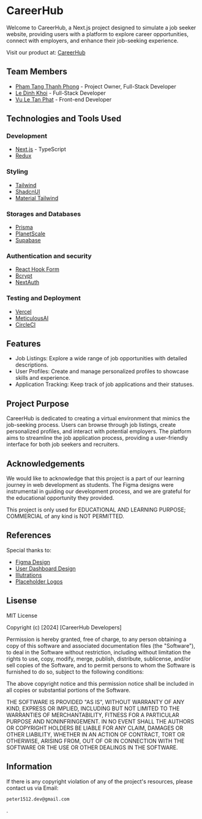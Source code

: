 # CareerHub

Welcome to CareerHub, a Next.js project designed to simulate a job seeker website, providing users with a platform to explore career opportunities, connect with employers, and enhance their job-seeking experience.

Visit our product at: [CareerHub](https://carreerhub.vercel.app/)

## Team Members

- [Pham Tang Thanh Phong](https://github.com/Pet3r1512) - Project Owner, Full-Stack Developer
- [Le Dinh Khoi](https://github.com/lekhoi2709) - Full-Stack Developer
- [Vu Le Tan Phat](https://github.com/PhatBen234) - Front-end Developer

## Technologies and Tools Used

### Development

- [Next.js](https://nextjs.org/) - TypeScript
- [Redux](https://redux.js.org/)

### Styling

- [Tailwind](https://tailwindcss.com/)
- [ShadcnUI](https://ui.shadcn.com/)
- [Material Tailwind](https://www.material-tailwind.com/)

### Storages and Databases

- [Prisma](https://www.prisma.io/)
- [PlanetScale](https://planetscale.com/)
- [Supabase](https://supabase.com/)

### Authentication and security

- [React Hook Form](https://react-hook-form.com/)
- [Bcrypt](https://github.com/kelektiv/node.bcrypt.js)
- [NextAuth](https://next-auth.js.org/)

### Testing and Deployment

- [Vercel](https://vercel.com/)
- [MeticulousAI](https://www.meticulous.ai/)
- [CircleCI](https://circleci.com/)

## Features

- Job Listings: Explore a wide range of job opportunities with detailed descriptions.
- User Profiles: Create and manage personalized profiles to showcase skills and experience.
- Application Tracking: Keep track of job applications and their statuses.

## Project Purpose

CareerHub is dedicated to creating a virtual environment that mimics the job-seeking process. Users can browse through job listings, create personalized profiles, and interact with potential employers. The platform aims to streamline the job application process, providing a user-friendly interface for both job seekers and recruiters.

## Acknowledgements

We would like to acknowledge that this project is a part of our learning journey in web development as students. The Figma designs were instrumental in guiding our development process, and we are grateful for the educational opportunity they provided.

This project is only used for EDUCATIONAL AND LEARNING PURPOSE; COMMERCIAL of any kind is NOT PERMITTED.

## References

Special thanks to:

- [Figma Design](<https://www.figma.com/file/CcrwqMT0urq0xXUATau6ap/Jobhuntly---Job-Board-%26-Portal-Web-and-Mobile-UI-Kit-(Community)?type=design&node-id=0-1&mode=design&t=6O7040LGadXeGkeO-0>)
- [User Dashboard Design](<https://www.figma.com/file/Bb1zBSeGgNkAAS2hyK7fm6/Dashboard---Online-Learning-Profile-(Community)?type=design&mode=design&t=PQr5zjPkbEo2kRrz-0>)
- [Illutrations](<https://www.figma.com/file/P6Br53I38tz9P5t0V0RGdo/Free-Freelance-%26-Remote-Job-Illustration-Set-(Community)?type=design&t=6O7040LGadXeGkeO-6>)
- [Placeholder Logos](<https://www.figma.com/file/rEFjFAtfZeqWL6b0Mcahls/PlaceLogos-%7C-Placeholder-Logos-(Community)?type=design&t=6O7040LGadXeGkeO-6>)

## Lisense

MIT License

Copyright (c) [2024] [CareerHub Developers]

Permission is hereby granted, free of charge, to any person obtaining a copy
of this software and associated documentation files (the "Software"), to deal
in the Software without restriction, including without limitation the rights
to use, copy, modify, merge, publish, distribute, sublicense, and/or sell
copies of the Software, and to permit persons to whom the Software is
furnished to do so, subject to the following conditions:

The above copyright notice and this permission notice shall be included in all
copies or substantial portions of the Software.

THE SOFTWARE IS PROVIDED "AS IS", WITHOUT WARRANTY OF ANY KIND, EXPRESS OR
IMPLIED, INCLUDING BUT NOT LIMITED TO THE WARRANTIES OF MERCHANTABILITY,
FITNESS FOR A PARTICULAR PURPOSE AND NONINFRINGEMENT. IN NO EVENT SHALL THE
AUTHORS OR COPYRIGHT HOLDERS BE LIABLE FOR ANY CLAIM, DAMAGES OR OTHER
LIABILITY, WHETHER IN AN ACTION OF CONTRACT, TORT OR OTHERWISE, ARISING FROM,
OUT OF OR IN CONNECTION WITH THE SOFTWARE OR THE USE OR OTHER DEALINGS IN THE
SOFTWARE.

## Information

If there is any copyright violation of any of the project's resources, please contact us via Email:

    peter1512.dev@gmail.com

.
